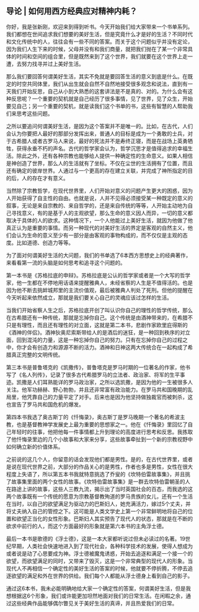 ## 导论 | 如何用西方经典应对精神内耗？

你好，我是张新刚，欢迎来到得到听书。今天开始我们给大家带来一个书单系列。我们都想在世间追求我们想要的美好生活，但是究竟什么才是好的生活？不同时代和文化传统中的人，往往会有一些不同的答案。而关于这个问题似乎并没有定论，因为我们人生下来的时候，父母并没有和我们商量，就把我们抛在了某一个非常具体的时间和空间的组合里，但是既然来到了这个世界，我们就要在这个世界上走一遭，去努力找寻并过上美好生活。

那么我们要回答何谓美好生活，其实不免就是要回答生活的意义到底是什么。在既定的时空共同体里，我们从出生就会自然不自然地接受很多观念和说法，直到有一天我们开始反思，自己从小到大熟悉的这套讲法是不是真的、对的。为什么会有这种反思呢？一个重要的契机就是自己经历了很多事情，见了世界，见了众生，开始要见自己；另一个重要的契机，就是读我们这个书单的书，这些有智慧的人帮助我们来思考这些问题。

之所以要追问何谓美好生活，是因为这个答案并不是唯一的。比如，在古代，人们会认为你要把人最好的那部分发挥出来，普通人的目标是成为一个勇敢的士兵，对于古希腊人或者古罗马人来说，最好的死法并不是寿终正寝，而是在战场上英勇牺牲，获得永垂不朽的声名。古代的哲学家会认为，哲学沉思才是值得追求的幸福生活。除此之外，还有各种宗教也能够给人提供一种确定性的生命意义。如果人相信是神创造了世界，那么人的生活就有了坐标。不仅在尘世的生活拥有了位置，而且还有确定的彼岸世界。人通过与一个更高的存在建立关联，并完成了神所指定的目的后，人的存在才有意义。

当然除了宗教哲学，在现代世界里，人们开始对意义的问题产生更大的困惑，因为人开始获得了自主性的自由。也就是说，人并不见得必须接受某一种既定的意义的叙事，无论是来自宗教的、来自哲学的，还是来自传统的等等，人开始主动地为自己寻找意义，有的是基于人的主观欲望，那么生命的意义因人而异，一切的意义都取决于具体的人的欲求。这种情况下，一个人他能过上美好生活，就因为他做了他真正认为是重要的事情。而另一种现代的对美好生活的界定是客观的自然主义，他们会认为生命的意义至少有一部分是由客观的事物构成的，而不仅仅是主观的态度。比如道德、创造力等等。

为了面对何谓美好生活的大问题，我们的书单选了6本西方思想史上的经典著作，来看看第一流的头脑是如何思考和追寻这个问题的。

第一本书是《苏格拉底的申辩》。苏格拉底是公认的哲学家或者是一个大写的哲学家，他一生都在不停地用话语来提醒雅典人，未经省察的人生是不值得活的。也是因为他不断去挑衅城邦里的主流价值观，最后被雅典人判处了死刑。但他的提醒在今天听起来依然成立，那就是我们要关心自己的灵魂应该过怎样的生活。

当我们开始省察人生之后，苏格拉底开创了叫认识你自己的理性的哲学传统，那么在古希腊还有一种传统，那就是忘掉你自己。这个传统是由酒神带来的，在希腊不只是有理性，而且还有理性的对立面，这就是第二本书，悲剧作家欧里庇得斯的《酒神的伴侣》。酒神狄奥尼索斯带给人的是酒后的迷狂，是一种回到秩序的对立面，回到混沌的力量，这是一种忘掉你自己的努力。只有在忘掉你自己的过程之中，你才会有创造力和源源不断的活力。酒神和日神这两大传统合在一起构成了希腊真正完整的文明传统。

第三本书是普鲁塔克的《凯撒传》，普鲁塔克是罗马时期的一位著名的作家，他书写了《名人列传》，记录了很多古代希腊罗马的立法者、政治家、将军的生平事迹。凯撒是人们耳熟能详的罗马政治家，之所以选凯撒，是因为他的一生被很多人关注。他军功赫赫、野心勃勃，并且还非常富有政治能力。在罗马共和国晚期的乱局里，他凭靠自己的力量平定了对手。后来也是因为他坚持做独裁官而被刺杀，这也宣告了罗马共和国危机的爆发。

第四本书我选了奥古斯丁的《忏悔录》，奥古斯丁是罗马晚期一个著名的希波主教，也是基督教神学发展史上最为重要的思想家之一。他在《忏悔录》里回忆了自己年轻时的往事，他把他每一件事情都上升到理论的高度进行思考和反思。我拣取了他忏悔录里边的几个小故事和大家来分享，这些故事牵扯到一个新的宗教视野中如何确立新的价值体系。

之前说的这几个人，你留意的话会发现他们都是男性。是的，在古代世界里，或者是说在现代世界之前，大部分的作品关心的是男性，作者也多是男性，女性在很大程度上失语了，所以第五本书我就特意挑选了乔叟的《坎特伯雷故事集》，并且挑了故事集里面的两个女性的故事。《坎特伯雷故事集》是一群去坎特伯雷朝圣的人在路途上讲的故事，这些人三教九流，揭示出了当时英国社会的百态，而我选的这两个故事既有一个传统的愿意为宗教基督教殉道的罗马贵族的女儿，还有一个生活在当时，以自己的欲望满足为驱动力的巴斯妇人，她充满活力，嫁过5个丈夫，并将丈夫纳入自己的管控之下。这可能是人类文学史上第一个非常鲜明地将自己的位置和欲望正当化的女性形象。巴斯妇人其实预告了现代人的状态，那就是在不断的欲求中前行的人，而这个方面最好的形象就是第六本书的主角浮士德。

最后一本书是歌德的《浮士德》，这是一本大家都听说过但未必读过的名著。19世纪早期，人类社会快速地进入到了现代社会，各种科学技术的发展，使得人想成为或者说是动了心思要成为神。浮士德被魔鬼诱惑，开始去追逐和满足一个接一个的欲望，而欲望满足的同时，又带来了毁灭，这是一个非常典型的现代人的形象。当现代人不再相信一个确定性的美好生活的答案的时候，他就要不停折腾，不停去追逐欲望的满足和外在世界的供给。我们每个人都能从浮士德身上看到自己的影子。

通过这6本书，我未必能明确地给大家一个确定性的答案，何谓美好生活，但是我想根据这6个形象，我们或许能更加坦然地面对我们的日常生活。在闲暇之余，通过这些经典作品能够偶尔瞥见关于美好生活的真谛，并且热爱我们的日常。


